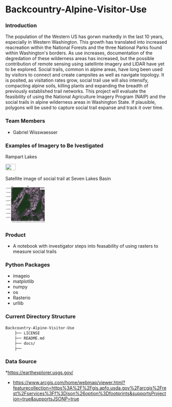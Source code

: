 # Backcountry-Alpine-Visitor-Use

### Introduction

The population of the Western US has gorwn markedly in the last 10 years, especially in Western Washington. This growth has translated into increased reacreation within the National Forests and the three National Parks found within Washington's borders. As use increases, documentation of the degredation of these wilderness areas has increased, but the possible contribution of remote sensing using satellinte imagery and LIDAR have yet to be explored. Social trails, common in alpine areas, have long been used by visitors to connect and create campsites as well as navigate topology. It is posited, as visitation rates grow, social trail use will also intensify, compacting alpine soils, killing plants and expanding the breadth of previously established trail networks. This project will evaluate the feasibility of using the National Agriculture Imagery Program (NAIP) and the social trails in alpine wilderness areas in Washington State. If plausible, polygons will be used to capture social trail expanse and track it over time.

### Team Members

* Gabriel Wisswaesser

### Examples of Imagery to Be Ivestigated

Rampart Lakes

<img src="rgb.png" width=25% height=25%>

<br>

Satellite image of social trail at Seven Lakes Basin

<img src="rbr.png" width=25% height=25%>


### Product

* A notebook with investigator steps into feasability of using rasters to measure social trails

### Python Packages
* imageio
* matplotlib
* numpy
* os
* Rasterio
* urllib

### Current Directory Structure

```
Backcountry-Alpine-Visitor-Use
    ├── LICENSE
    ├── README.md
    ├── docs/
    ├── 

```

### Data Source

*https://earthexplorer.usgs.gov/

* https://www.arcgis.com/home/webmap/viewer.html?featurecollection=https%3A%2F%2Fgis.apfo.usda.gov%2Farcgis%2Frest%2Fservices%3Ff%3Djson%26option%3Dfootprints&supportsProjection=true&supportsJSONP=true

